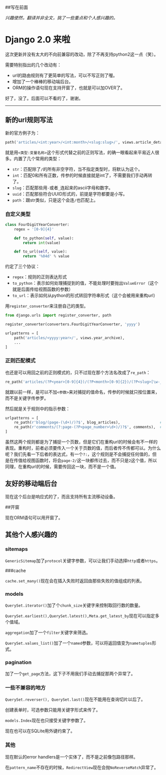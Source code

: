##写在前面

*兴趣使然，翻译并非全文，挑了一些重点和个人感兴趣的。*

# Django 2.0 来啦

这次更新并没有太大的不向前兼容的改动，除了不再支持python2这一点（笑）。

需要特别指出的几个改动有：

* url的路由规则有了更简单的写法，可以不写正则了喔。
* 增加了一个棒棒的移动端后台。
* ORM的操作语句现在支持开窗了，也就是可以加OVER了。

好了，没了。后面可以不看的了，谢谢。



----

## 新的url规则写法

新的官方例子为：

```python
path('articles/<int:year>/<int:month>/<slug:slug>/', views.article_detail)
```

就是用`<类型:变量名称>`这个形式代替之前的正则写法，的确一眼看起来平易近人很多。内置了几个常用的类型：

* `str`：匹配除了`/`的所有非空字符，当不指定类型时，将默认为这个。
* `int`：匹配0和所有正数，传参的时候直接就是int了，不需要我们手动再转了。
* `slug`：匹配那些用`-`或者`_`连起来的ascii字母和数字。
* `uuid`：匹配那些符合UUID形式的，前提是字符都要是小写。
* `path`：跟str类似，只是这个会连`/`也匹配上。

### 自定义类型

```Python
class FourDigitYearConverter:
    regex = '[0-9]{4}'

    def to_python(self, value):
        return int(value)

    def to_url(self, value):
        return '%04d' % value
```

约定了三个协议：

* `regex`：规则的正则表达形式
* `to_python`：表示如何处理捕捉到的值，不能处理时要抛出`ValueError`（这个就是后面传给视图函数的参数）
* `to_url`：表示如何从python的形式转回字符串形式（这个会被用来重构url）

用`register_converter`来注册自己的类型。

```python
from django.urls import register_converter, path

register_converter(converters.FourDigitYearConverter, 'yyyy')

urlpatterns = [
    path('articles/<yyyy:year>/', views.year_archive),
    ...
]
```

### 正则匹配模式

也还是可以用回之前的正则模式的，只不过现在那个方法名改成了`re_path`：

```python
re_path('articles/(?P<year>[0-9]{4})/(?P<month>[0-9]{2})/(?P<slug>[\w-_]+)/', views.article_detail)
```

就跟以前一样，是可以不加`<参数>`来对捕捉的值命名，传参的时候就只按位置来，而不是关键字传参罗。

然后就是关于规则中的指示参数：

```python
urlpatterns = [
    re_path(r'blog/(page-(\d+)/)?$', blog_articles),                  # bad
    re_path(r'comments/(?:page-(?P<page_number>\d+)/)?$', comments),  # good
]
```

虽然这两个规则都是为了捕捉一个页数，但是它们在重构url的时候会有不一样的表现。重构时，前者必须要传入一个关于页数的值，而后者传不传都可以。为什么呢？我们先看一下后者的表达式，有一个`?:`，这个规则是不会捕捉任何值的，但是在传值给视图函数时，将会`page-2/`这一块都传过去，而不只是`2`这个值，所以同理，在重构url的时候，需要传回这一块，而不是一个值。

## 友好的移动端后台

现在这个后台是响应式的了，而且支持所有主流移动设备。

##开窗

现在ORM语句可以用开窗了。

## 其他个人感兴趣的

### sitemaps

`GenericSitemap`加了`protocol`关键字参数，可以让我们手动选择`http`或者`https`。

###cache

`cache.set_many()`现在会在插入失败时返回由那些失败的值组成的列表。

### models

`QuerySet.iterator()`加了个`chunk_size`关键字来控制取回行数的数量。

`QuerySet.earliest(),QuerySet.latest(),Meta.get_latest_by`现在可以指定多个值域。

`aggregation`加了一个`filter`关键字来筛选。

`QuerySet.values_list()`加了一个`named`参数，可以将返回值变为`nametuples`形式。

### pagination

加了一个`get_page`方法，这下子不用我们手动去捕捉那两个异常了。

### 一些不兼容的地方

`QuerySet.reverser(), QuerySet.last()`现在不能用在查询切片以后了。

创建表单时，可选参数只能用关键字形式来传了。

`models.Index`现在也只接受关键字参数了。

现在也可以在SQLite用外键约束了。

### 其他

现在默认的error handlers是一个实体了，而不是之前像包路径那样。

在`pattern_name`不存在的时候，`RedirectView`现在会抛`NoReverseMatch`异常了。